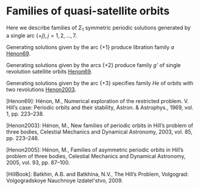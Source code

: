 # Families of quasi-satellite orbits

Here we describe families of $\Sigma_1$ symmetric periodic solutions generated by a single arc $\{+j\}, j=1,2,\dots,7$.

Generating solutions given by the arc $\{+1\}$ produce libration family *a* [Henon69]([see](./Hill2D/Libration/a/README.md)).

Generating solutions given by the arcs $\{+2\}$ produce family *g'*  of single revolution satellite orbits [Henon69]([see](./Hill2D/Satellite/g'/README.md)).

Generating solutions given by the arc $\{+3\}$ specifies family *He* of orbits with two revolutions [Henon2003]([see](./Hill2D/Quasi-satellite/p3/README.md)).

[Henon69]: Hénon, M., Numerical exploration of the restricted problem. V. Hill’s case: Periodic orbits and their stability, Astron. & Astrophys., 1969, vol. 1, pp. 223–238.

[Henon2003]: Hénon, M., New families of periodic orbits in Hill’s 
problem of three bodies, Celestial Mechanics and Dynamical Astronomy, 2003, vol. 85, pp. 223–246.

[Henon2005]: Hénon, M., Families of asymmetric periodic orbits in 
Hill’s problem of three bodies, Celestial Mechanics and Dynamical Astronomy, 2005, vol. 93, pp. 87–100.

[HillBook]: Batkhin, A.B. and Batkhina, N.V., The Hill’s Problem, 
Volgograd: Volgogradskoye Nauchnoye Izdatel'stvo, 2009.

